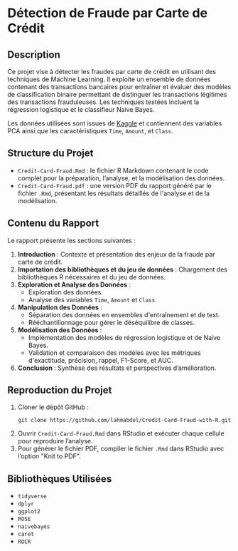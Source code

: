 <!DOCTYPE html>
<html lang="fr">

<body>

  <h1>Détection de Fraude par Carte de Crédit</h1>

  <h2>Description</h2>
  <p>Ce projet vise à détecter les fraudes par carte de crédit en utilisant des techniques de Machine Learning. Il exploite un ensemble de données contenant des transactions bancaires pour entraîner et évaluer des modèles de classification binaire permettant de distinguer les transactions légitimes des transactions frauduleuses. Les techniques testées incluent la régression logistique et le classifieur Naive Bayes.</p>
  <p>Les données utilisées sont issues de <a href="https://www.kaggle.com/datasets/mlg-ulb/creditcardfraud">Kaggle</a> et contiennent des variables PCA ainsi que les caractéristiques <code>Time</code>, <code>Amount</code>, et <code>Class</code>.</p>

  <h2>Structure du Projet</h2>
  <ul>
    <li><code>Credit-Card-Fraud.Rmd</code> : le fichier R Markdown contenant le code complet pour la préparation, l’analyse, et la modélisation des données.</li>
    <li><code>Credit-Card-Fraud.pdf</code> : une version PDF du rapport généré par le fichier <code>.Rmd</code>, présentant les résultats détaillés de l'analyse et de la modélisation.</li>
  </ul>

  <h2>Contenu du Rapport</h2>
  <p>Le rapport présente les sections suivantes :</p>
  <ol>
    <li><strong>Introduction</strong> : Contexte et présentation des enjeux de la fraude par carte de crédit.</li>
    <li><strong>Importation des bibliothèques et du jeu de données</strong> : Chargement des bibliothèques R nécessaires et du jeu de données.</li>
    <li><strong>Exploration et Analyse des Données</strong> :
      <ul>
        <li>Exploration des données.</li>
        <li>Analyse des variables <code>Time</code>, <code>Amount</code> et <code>Class</code>.</li>
      </ul>
    </li>
    <li><strong>Manipulation des Données</strong> :
      <ul>
        <li>Séparation des données en ensembles d'entraînement et de test.</li>
        <li>Rééchantillonnage pour gérer le déséquilibre de classes.</li>
      </ul>
    </li>
    <li><strong>Modélisation des Données</strong> :
      <ul>
        <li>Implémentation des modèles de régression logistique et de Naive Bayes.</li>
        <li>Validation et comparaison des modèles avec les métriques d'exactitude, précision, rappel, F1-Score, et AUC.</li>
      </ul>
    </li>
    <li><strong>Conclusion</strong> : Synthèse des résultats et perspectives d’amélioration.</li>
  </ol>

  <h2>Reproduction du Projet</h2>
  <ol>
    <li>Cloner le dépôt GitHub :
      <pre><code>git clone https://github.com/lahmabdel/Credit-Card-Fraud-with-R.git</code></pre>
    </li>
    <li>Ouvrir <code>Credit-Card-Fraud.Rmd</code> dans RStudio et exécuter chaque cellule pour reproduire l’analyse.</li>
    <li>Pour générer le fichier PDF, compiler le fichier <code>.Rmd</code> dans RStudio avec l’option "Knit to PDF".</li>
  </ol>

  <h2>Bibliothèques Utilisées</h2>
  <ul>
    <li><code>tidyverse</code></li>
    <li><code>dplyr</code></li>
    <li><code>ggplot2</code></li>
    <li><code>ROSE</code></li>
    <li><code>naivebayes</code></li>
    <li><code>caret</code></li>
    <li><code>ROCR</code></li>
  </ul>

</body>
</html>
